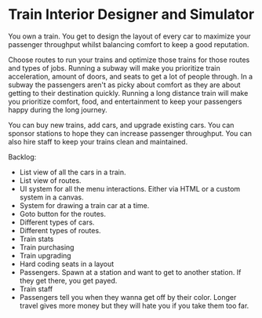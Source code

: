 # Train Interior Designer and Simulator

You own a train. You get to design the layout of every car to maximize your passenger throughput whilst balancing comfort to keep a good reputation.

Choose routes to run your trains and optimize those trains for those routes and types of jobs. Running a subway will make you prioritize train acceleration, amount of doors, and seats to get a lot of people through. In a subway the passengers aren't as picky about comfort as they are about getting to their destination quickly. Running a long distance train will make you prioritize comfort, food, and entertainment to keep your passengers happy during the long journey.

You can buy new trains, add cars, and upgrade existing cars. You can sponsor stations to hope they can increase passenger throughput. You can also hire staff to keep your trains clean and maintained.

Backlog:
 - List view of all the cars in a train.
 - List view of routes.
 - UI system for all the menu interactions. Either via HTML or a custom system in a canvas.
 - System for drawing a train car at a time.
 - Goto button for the routes.
 - Different types of cars.
 - Different types of routes.
 - Train stats
 - Train purchasing
 - Train upgrading
 - Hard coding seats in a layout
 - Passengers. Spawn at a station and want to get to another station. If they get there, you get payed.
 - Train staff
 - Passengers tell you when they wanna get off by their color. Longer travel gives more money but they will hate you if you take them too far.